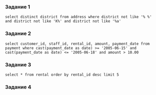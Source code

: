 ### Задание 1

```
select distinct district from address where district not like '% %' and district not like 'K%' and district not like '%a'
```

### Задание 2

```
select customer_id, staff_id, rental_id, amount, payment_date from payment where cast(payment_date as date) >= '2005-06-15' and cast(payment_date as date) <= '2005-06-18' and amount > 10.00
```
### Задание 3

```
select * from rental order by rental_id desc limit 5
```

### Задание 4

